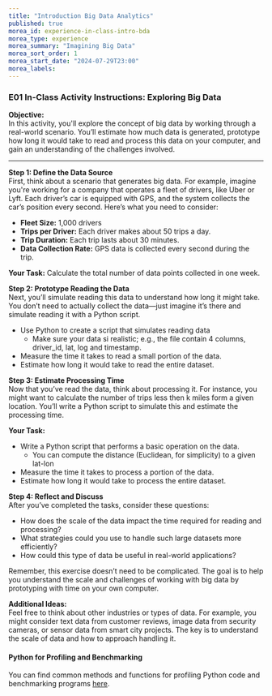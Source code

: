 ```yaml
---
title: "Introduction Big Data Analytics"
published: true
morea_id: experience-in-class-intro-bda
morea_type: experience
morea_summary: "Imagining Big Data"
morea_sort_order: 1
morea_start_date: "2024-07-29T23:00"
morea_labels: 
---
```



### E01 In-Class Activity Instructions: Exploring Big Data

**Objective:**  
In this activity, you'll explore the concept of big data by working through a real-world scenario. You’ll estimate how much data is generated, prototype how long it would take to read and process this data on your computer, and gain an understanding of the challenges involved.

---

**Step 1: Define the Data Source**  
First, think about a scenario that generates big data. For example, imagine you're working for a company that operates a fleet of drivers, like Uber or Lyft. Each driver’s car is equipped with GPS, and the system collects the car’s position every second. Here’s what you need to consider:

- **Fleet Size:** 1,000 drivers
- **Trips per Driver:** Each driver makes about 50 trips a day.
- **Trip Duration:** Each trip lasts about 30 minutes.
- **Data Collection Rate:** GPS data is collected every second during the trip.


**Your Task:** Calculate the total number of data points collected in one week.

**Step 2: Prototype Reading the Data**  
Next, you’ll simulate reading this data to understand how long it might take. You don’t need to actually collect the data—just imagine it’s there and simulate reading it with a Python script.

- Use Python to create a script that simulates reading data
  * Make sure your data si realistic; e.g., the file contain 4 columns, driver_id, lat, log and timestamp.
- Measure the time it takes to read a small portion of the data.
- Estimate how long it would take to read the entire dataset.

**Step 3: Estimate Processing Time**  
Now that you’ve read the data, think about processing it. For instance, you might want to calculate the number of trips less then k miles form a given location. You’ll write a Python script to simulate this and estimate the processing time.

**Your Task:**
- Write a Python script that performs a basic operation on the data.
  * You can compute the distance (Euclidean, for simplicity) to a given lat-lon
- Measure the time it takes to process a portion of the data.
- Estimate how long it would take to process the entire dataset.

**Step 4: Reflect and Discuss**  
After you’ve completed the tasks, consider these questions:

- How does the scale of the data impact the time required for reading and processing?
- What strategies could you use to handle such large datasets more efficiently?
- How could this type of data be useful in real-world applications?

Remember, this exercise doesn’t need to be complicated. The goal is to help you understand the scale and challenges of working with big data by prototyping with time on your own computer.

**Additional Ideas:**  
Feel free to think about other industries or types of data. For example, you might consider text data from customer reviews, image data from security cameras, or sensor data from smart city projects. The key is to understand the scale of data and how to approach handling it.


#### Python for Profiling and Benchmarking
You can find common methods and functions for profiling Python code and benchmarking programs [here](resources/respython_profiling_benchmarking.ipynb).



